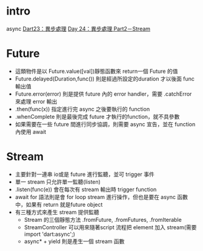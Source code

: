 # intro
async
[Dart23：異步處理](https://ithelp.ithome.com.tw/articles/10242688)
[Day 24：異步處理 Part2－Stream](https://ithelp.ithome.com.tw/articles/10243320)

# Future
- 這類物件是以 Future.value([val])靜態函數來 return一個 Future 的值
- Future.delayed(Duration,func()) 則是經過所設定的duration 才以後面 func 輸出值
- Future.error(error) 則是提供 future 內的 error handler，需要 .catchError 來處理 error 輸出
- .then(func(x)) 指定進行完 async 之後要執行的 function
- .whenComplete 則是最後完成 future 才執行的function，就不具參數
- 如果需要在一些 future 間進行同步協調，則需要 async 宣告，並在 function 內使用 await

# Stream
- 主要針對一連串 io或是 future 進行監聽，並可 trigger 事件
- 單一 stream 只允許單一監聽(listen)
- .listen(func(e)) 會在每次有 stream 輸出時 trigger function
- await for 語法則是會 for loop stream 進行操作，但也是要在 async 函數中，如果有 return 就是future object
- 有三種方式來產生 stream 提供監聽
  - Stream 的三個靜態方法 .fromFuture, .fromFutures, .fromIterable
  - StreamController 可以用來隨著script 流程把 element 加入 stream(需要 import 'dart:async';)
  - async* + yield 則是產生一個 stream 函數